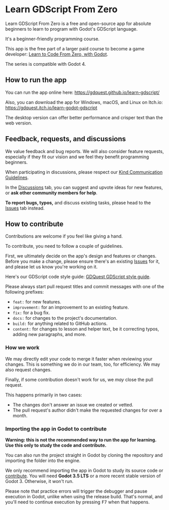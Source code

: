 # Learn GDScript From Zero

Learn GDScript From Zero is a free and open-source app for absolute beginners to learn to program with Godot's GDScript language.

It's a beginner-friendly programming course.

This app is the free part of a larger paid course to become a game developer: [Learn to Code From Zero, with Godot](https://gdquest.mavenseed.com/courses/learn-to-code-from-zero-with-godot).

The series is compatible with Godot 4.

## How to run the app

You can run the app online here: https://gdquest.github.io/learn-gdscript/

Also, you can download the app for Windows, macOS, and Linux on Itch.io: https://gdquest.itch.io/learn-godot-gdscript

The desktop version can offer better performance and crisper text than the web version.

## Feedback, requests, and discussions

We value feedback and bug reports. We will also consider feature requests, especially if they fit our vision and we feel they benefit programming beginners.

When participating in discussions, please respect our [Kind Communication Guidelines](https://www.gdquest.com/docs/guidelines/best-practices/communication/).

In the [Discussions](https://github.com/GDQuest/learn-gdscript/discussions) tab, you can suggest and upvote ideas for new features, or **ask other community members for help**.

**To report bugs, typos,** and discuss existing tasks, please head to the [Issues](issues) tab instead.

## How to contribute

Contributions are welcome if you feel like giving a hand.

To contribute, you need to follow a couple of guidelines.

First, we ultimately decide on the app's design and features or changes. Before you make a change, please ensure there's an existing [Issues](https://github.com/GDQuest/learn-gdscript/issues) for it, and please let us know you're working on it. 

Here's our GDScript code style guide: [GDQuest GDScript style guide](https://www.gdquest.com/docs/guidelines/best-practices/godot-gdscript/).

Please always start pull request titles and commit messages with one of the following prefixes:

- `feat:` for new features.
- `improvement:` for an improvement to an existing feature.
- `fix:` for a bug fix.
- `docs:` for changes to the project's documentation.
- `build:` for anything related to GitHub actions.
- `content:` for changes to lesson and helper text, be it correcting typos, adding new paragraphs, and more.

### How we work

We may directly edit your code to merge it faster when reviewing your changes. This is something we do in our team, too, for efficiency. We may also request changes.

Finally, if some contribution doesn't work for us, we _may_ close the pull request. 

This happens primarily in two cases:

- The changes don't answer an issue we created or vetted.
- The pull request's author didn't make the requested changes for over a month.

### Importing the app in Godot to contribute

**Warning: this is not the recommended way to run the app for learning. Use this only to study the code and contribute.**

You can also run the project straight in Godot by cloning the repository and importing the folder into the engine.

We only recommend importing the app in Godot to study its source code or [contribute](#how-to-contribute). You will need **Godot 3.5 LTS** or a more recent stable version of Godot 3. Otherwise, it won't run.

Please note that practice errors will trigger the debugger and pause execution in Godot, unlike when using the release build. That's normal, and you'll need to continue execution by pressing <kbd>F7</kbd> when that happens.

